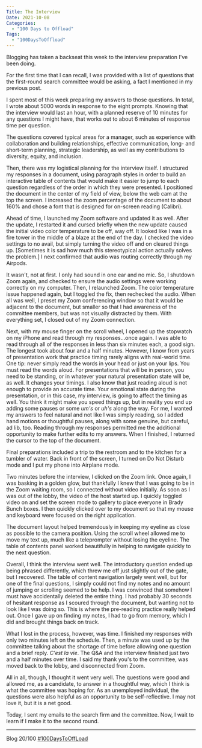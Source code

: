 ```yaml
---
Title: The Interview
Date: 2021-10-08
Categories: 
  - "100 Days to Offload"
Tags: 
  - "100DaysToOffload"
---
```


Blogging has taken a backseat this week to the interview preparation I've been doing. 

For the first time that I can recall, I was provided with a list of questions that the first-round search committee would be asking, a fact I mentioned in my previous post.

I spent most of this week preparing my answers to those questions. In total, I wrote about 5000 words in response to the eight prompts. Knowing that the interview would last an hour, with a planned reserve of 10 minutes for any questions I might have, that works out to about 6 minutes of response time per question.

The questions covered typical areas for a manager, such as experience with collaboration and building relationships, effective communication, long- and short-term planning, strategic leadership, as well as my contributions to diversity, equity, and inclusion.

Then, there was my logistical planning for the interview itself. I structured my responses in a document, using paragraph styles in order to build an interactive table of contents that would make it easier to jump to each question regardless of the order in which they were presented. I positioned the document in the center of my field of view, below the web cam at the top the screen. I increased the zoom percentage of the document to about 160% and chose a font that is designed for on-screen reading (Calibri). 

Ahead of time, I launched my Zoom software and updated it as well. After the update, I restarted it and cursed briefly when the new update caused the initial video color temperature to be off, way off. It looked like I was in a fire tower in the middle of a blaze at the end of the day. I checked the video settings to no avail, but simply turning the video off and on cleared things up. [Sometimes it is sad how much this stereotypical action actually solves the problem.] I next confirmed that audio was routing correctly through my Airpods. 

It wasn't, not at first. I only had sound in one ear and no mic. So, I shutdown Zoom again, and checked to ensure the audio settings were working correctly on my computer. Then, I relaunched Zoom. The color temperature issue happened again, but I toggled the fix, then rechecked the audio. When all was well, I preset my Zoom conferencing window so that it would be adjacent to the document, but smaller so that I had awareness of the committee members, but was not visually distracted by them. With everything set, I closed out of my Zoom connection.

Next, with my mouse finger on the scroll wheel, I opened up the stopwatch on my iPhone and read through my responses...once again. I was able to read through all of the responses in less than six minutes each, a good sign. The longest took about four and a half minutes. However, I know from years of presentation work that practice timing rarely aligns with real-world time. One tip: never simply read the words in your head or just on your lips. You must read the words aloud. For presentations that will be in person, you need to be standing, or in whatever your natural presentation state will be, as well. It changes your timings. I also know that just reading aloud is not enough to provide an accurate time. Your emotional state during the presentation, or in this case, my interview, is going to affect the timing as well. You think it might make you speed things up, but in reality you end up adding some pauses or some *um's* or *uh's* along the way. For me, I wanted my answers to feel natural and not like I was simply reading, so I added hand motions or thoughtful pauses, along with some genuine, but careful, ad lib, too. Reading through my responses permitted me the additional opportunity to make further edits to my answers. When I finished, I returned the cursor to the top of the document.

Final preparations included a trip to the restroom and to the kitchen for a tumbler of water. Back in front of the screen, I turned on Do Not Disturb mode and I put my phone into Airplane mode.

Two minutes before the interview, I clicked on the Zoom link. Once again, I was basking in a golden glow, but thankfully I knew that I was going to be in the Zoom waiting room, so I connected without video initially. As soon as I was out of the lobby, the video of the host started up. I quickly toggled video on and set the screen mode to gallery to place everyone in Brady Bunch boxes. I then quickly clicked over to my document so that my mouse and keyboard were focused on the right application.

The document layout helped tremendously in keeping my eyeline as close as possible to the camera position. Using the scroll wheel allowed me to move my text up, much like a teleprompter without losing the eyeline. The table of contents panel worked beautifully in helping to navigate quickly to the next question.

Overall, I think the interview went well. The introductory question ended up being phrased differently, which threw me off just slightly out of the gate, but I recovered. The table of content navigation largely went well, but for one of the final questions, I simply could not find my notes and no amount of jumping or scrolling seemed to be help. I was convinced that somehow I must have accidentally deleted the entire thing. I had probably 30 seconds of hesitant response as I scoured through the document, but wanting not to look like I was doing so. This is where the pre-reading practice really helped out. Once I gave up on finding my notes, I had to go from memory, which I did and brought things back on track. 

What I lost in the process, however, was time. I finished my responses with only two minutes left on the schedule. Then, a minute was used up by the committee talking about the shortage of time before allowing one question and a brief reply. *C'est la vie*. The Q&A and the interview finished just two and a half minutes over time. I said my thank you's to the committee, was moved back to the lobby, and disconnected from Zoom.

All in all, though, I thought it went very well. The questions were good and allowed me, as a candidate, to answer in a thoughtful way, which I think is what the committee was hoping for. As an unemployed individual, the questions were also helpful as an opportunity to be self-reflective. I may not love it, but it is a net good.

Today, I sent my emails to the search firm and the committee. Now, I wait to learn if I make it to the second round.

***
Blog 20/100 [#100DaysToOffLoad](https://100daystooffload.com)
